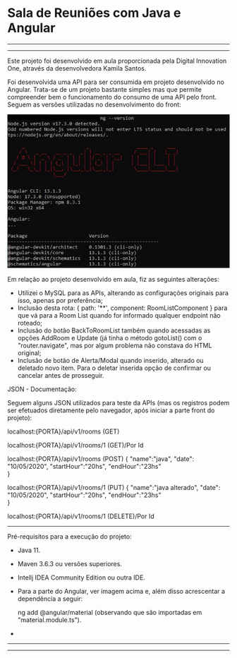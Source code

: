 <h1> Sala de Reuniões com Java e Angular </h1>

<hr>
<hr>

Este projeto foi desenvolvido em aula proporcionada pela Digital Innovation One, através da desenvolvedora
Kamila Santos.

Foi desenvolvida uma API para ser consumida em projeto desenvolvido no Angular.
Trata-se de um projeto bastante simples mas que permite compreender  bem o funcionamento do consumo de uma API pelo front.
Seguem as versões utilizadas no desenvolvimento do front:

![Screenshot](requisitos.jpg)

Em relação ao projeto desenvolvido em aula, fiz as seguintes alterações:

- Utilizei o MySQL para as APIs, alterando as configurações originais para isso, apenas por preferência;
- Inclusão desta rota: { path: '**', component: RoomListComponent } para que vá para a Room List quando for informado qualquer endpoint não roteado;
- Inclusão do botão BackToRoomList também quando acessadas as opções AddRoom e Update (já tinha o método gotoList() com o "router.navigate", mas por algum problema não constava do HTML original; 
- Inclusão de botão de Alerta/Modal quando inserido, alterado ou deletado novo item. Para o deletar inserida opção de confirmar ou cancelar antes de prosseguir.

JSON - Documentação:

Seguem alguns JSON utilizados para teste da APIs (mas os registros podem ser efetuados diretamente pelo navegador, após iniciar a parte front do projeto):

localhost:{PORTA}/api/v1/rooms (GET)

localhost:{PORTA}/api/v1/rooms/1 (GET)/Por Id

localhost:{PORTA}/api/v1/rooms (POST)
{
"name":"java",
"date": "10/05/2020",
"startHour":"20hs",
"endHour":"23hs"   
}

localhost:{PORTA}/api/v1/rooms/1 (PUT)
{
"name":"java alterado",
"date": "10/05/2020",
"startHour":"20hs",
"endHour":"23hs"   
}

localhost:{PORTA}/api/v1/rooms/1 (DELETE)/Por Id

<hr>

Pré-requisitos para a execução do projeto:

- Java 11.
- Maven 3.6.3 ou versões superiores.
- Intellj IDEA Community Edition ou outra IDE.
- Para a parte do Angular, ver imagem acima e, além disso acrescentar a dependência a seguir:
  
  ng add @angular/material (observando que são importadas em "material.module.ts").
- 

<hr>
<hr>